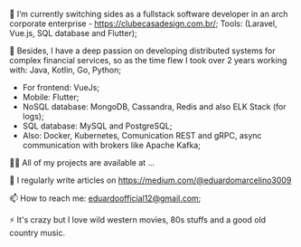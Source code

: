 🔭 I’m currently switching sides as a fullstack software developer in an arch corporate enterprise - https://clubecasadesign.com.br/; 
Tools: (Laravel, Vue.js, SQL database and Flutter);

🌱 Besides, I have a deep passion on developing distributed systems for complex financial services, so as the time flew I took over 2 years working with: Java, Kotlin, Go, Python;
- For frontend: VueJs;
- Mobile: Flutter;
- NoSQL database: MongoDB, Cassandra, Redis and also ELK Stack (for logs);
- SQL database: MySQL and PostgreSQL;
- Also: Docker, Kubernetes, Comunication REST and gRPC, async communication with brokers like Apache Kafka;

👨‍💻 All of my projects are available at ...

📝 I regularly write articles on https://medium.com/@eduardomarcelino3009

📫 How to reach me: eduardoofficial12@gmail.com;

⚡ It's crazy but I love wild western movies, 80s stuffs and a good old country music.


<!---
marcelinoedu/marcelinoedu is a ✨ special ✨ repository because its `README.md` (this file) appears on your GitHub profile.
You can click the Preview link to take a look at your changes.
--->
